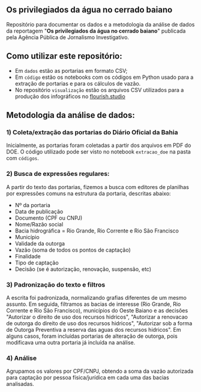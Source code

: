 ## Os privilegiados da água no cerrado baiano
Repositório para documentar os dados e a metodologia da análise de dados da reportagem "**Os privilegiados da água no cerrado baiano**" publicada pela Agência Pública de Jornalismo Investigativo.

## Como utilizar este repositório:
* Em `dados` estão as portarias em formato CSV;
* Em `código` estão os notebooks com os códigos em Python usado para a extração de portarias e para os cálculos de vazão.
* No repositório `visualização` estão os arquivos CSV utilizados para a produção dos infográficos no [flourish.studio](https://flourish.studio/)

## Metodologia da análise de dados:
### 1) Coleta/extração das portarias do Diário Oficial da Bahia
Inicialmente, as portarias foram coletadas a partir dos arquivos em PDF do DOE. O código utilizado pode ser visto no notebook `extracao_doe` na pasta com `códigos`.

### 2) Busca de expressões regulares:
A partir do texto das portarias, fizemos a busca com editores de planilhas por expressões comuns na estrutura da portaria, descritas abaixo: 
* Nº da portaria
* Data de publicação
* Documento (CPF ou CNPJ)
* Nome/Razão social
* Bacia hidrográfica = Rio Grande, Rio Corrente e Rio São Francisco
* Município
* Validade da outorga
* Vazão (soma de todos os pontos de captação)
* Finalidade
* Tipo de captação
* Decisão (se é autorização, renovação, suspensão, etc)

### 3) Padronização do texto e filtros
A escrita foi padronizada, normalizando grafias diferentes de um mesmo assunto. Em seguida, filtramos as bacias de interesse (Rio Grande, Rio Corrente e Rio São Francisco), municípios do Oeste Baiano e as decisões "Autorizar o direito de uso dos recursos hidricos", "Autorizar a renovacao de outorga do direito de uso dos recursos hidricos", "Autorizar sob a forma de Outorga Preventiva a reserva das aguas dos recursos hidricos". Em alguns casos, foram incluídas portarias de alteração de outorga, pois modificava uma outra portaria já incluída na análise.

### 4) Análise
Agrupamos os valores por CPF/CNPJ, obtendo a soma da vazão autorizada para captação por pessoa física/jurídica em cada uma das bacias analisadas.
